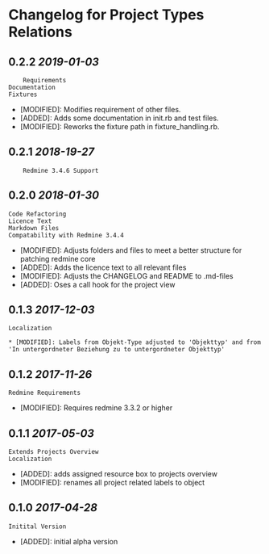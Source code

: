 Changelog for Project Types Relations
=====================================

0.2.2 *2019-01-03*
------------------

		Requirements
    Documentation
    Fixtures

* [MODIFIED]: Modifies requirement of other files.
* [ADDED]:    Adds some documentation in init.rb and test files.
* [MODIFIED]: Reworks the fixture path in fixture_handling.rb.

0.2.1 *2018-19-27*
------------------

		Redmine 3.4.6 Support

0.2.0 *2018-01-30*
------------------

    Code Refactoring
    Licence Text
    Markdown Files
    Compatability with Redmine 3.4.4
    
* [MODIFIED]: Adjusts folders and files to meet a better structure
              for patching redmine core
* [ADDED]: Adds the licence text to all relevant files
* [MODIFIED]: Adjusts the CHANGELOG and README to .md-files
* [ADDED]: Oses a call hook for the project view


0.1.3 *2017-12-03*
------------------

    Localization
    
	* [MODIFIED]: Labels from Objekt-Type adjusted to 'Objekttyp' and from 'In untergordneter Beziehung zu to untergordneter Objekttyp'

0.1.2 *2017-11-26*
------------------

    Redmine Requirements
    

* [MODIFIED]: Requires redmine 3.3.2 or higher

0.1.1 *2017-05-03*
------------------

    Extends Projects Overview
    Localization
    
* [ADDED]: adds assigned resource box to projects overview
* [MODIFIED]: renames all project related labels to object

0.1.0 *2017-04-28*
------------------

    Initital Version
    

* [ADDED]: initial alpha version
